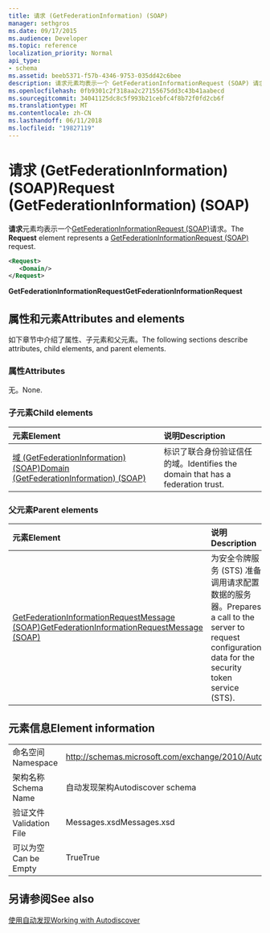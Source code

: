 ```yaml
---
title: 请求 (GetFederationInformation) (SOAP)
manager: sethgros
ms.date: 09/17/2015
ms.audience: Developer
ms.topic: reference
localization_priority: Normal
api_type:
- schema
ms.assetid: beeb5371-f57b-4346-9753-035dd42c6bee
description: 请求元素均表示一个 GetFederationInformationRequest (SOAP) 请求。
ms.openlocfilehash: 0fb9301c2f318aa2c27155675dd3c43b41aabecd
ms.sourcegitcommit: 34041125dc8c5f993b21cebfc4f8b72f0fd2cb6f
ms.translationtype: MT
ms.contentlocale: zh-CN
ms.lasthandoff: 06/11/2018
ms.locfileid: "19827119"
---
```

# <a name="request-getfederationinformation-soap"></a><span data-ttu-id="eca31-103">请求 (GetFederationInformation) (SOAP)</span><span class="sxs-lookup"><span data-stu-id="eca31-103">Request (GetFederationInformation) (SOAP)</span></span>

<span data-ttu-id="eca31-104">**请求**元素均表示一个[GetFederationInformationRequest (SOAP)](getfederationinformationrequest-soap.md)请求。</span><span class="sxs-lookup"><span data-stu-id="eca31-104">The **Request** element represents a [GetFederationInformationRequest (SOAP)](getfederationinformationrequest-soap.md) request.</span></span> 
  
```XML
<Request>
   <Domain/>
</Request>
```

 <span data-ttu-id="eca31-105">**GetFederationInformationRequest**</span><span class="sxs-lookup"><span data-stu-id="eca31-105">**GetFederationInformationRequest**</span></span>
## <a name="attributes-and-elements"></a><span data-ttu-id="eca31-106">属性和元素</span><span class="sxs-lookup"><span data-stu-id="eca31-106">Attributes and elements</span></span>

<span data-ttu-id="eca31-107">如下章节中介绍了属性、子元素和父元素。</span><span class="sxs-lookup"><span data-stu-id="eca31-107">The following sections describe attributes, child elements, and parent elements.</span></span>
  
### <a name="attributes"></a><span data-ttu-id="eca31-108">属性</span><span class="sxs-lookup"><span data-stu-id="eca31-108">Attributes</span></span>

<span data-ttu-id="eca31-109">无。</span><span class="sxs-lookup"><span data-stu-id="eca31-109">None.</span></span>
  
### <a name="child-elements"></a><span data-ttu-id="eca31-110">子元素</span><span class="sxs-lookup"><span data-stu-id="eca31-110">Child elements</span></span>

|<span data-ttu-id="eca31-111">**元素**</span><span class="sxs-lookup"><span data-stu-id="eca31-111">**Element**</span></span>|<span data-ttu-id="eca31-112">**说明**</span><span class="sxs-lookup"><span data-stu-id="eca31-112">**Description**</span></span>|
|:-----|:-----|
|[<span data-ttu-id="eca31-113">域 (GetFederationInformation) (SOAP)</span><span class="sxs-lookup"><span data-stu-id="eca31-113">Domain (GetFederationInformation) (SOAP)</span></span>](domain-getfederationinformationsoap.md) <br/> |<span data-ttu-id="eca31-114">标识了联合身份验证信任的域。</span><span class="sxs-lookup"><span data-stu-id="eca31-114">Identifies the domain that has a federation trust.</span></span>  <br/> |
   
### <a name="parent-elements"></a><span data-ttu-id="eca31-115">父元素</span><span class="sxs-lookup"><span data-stu-id="eca31-115">Parent elements</span></span>

|<span data-ttu-id="eca31-116">**元素**</span><span class="sxs-lookup"><span data-stu-id="eca31-116">**Element**</span></span>|<span data-ttu-id="eca31-117">**说明**</span><span class="sxs-lookup"><span data-stu-id="eca31-117">**Description**</span></span>|
|:-----|:-----|
|[<span data-ttu-id="eca31-118">GetFederationInformationRequestMessage (SOAP)</span><span class="sxs-lookup"><span data-stu-id="eca31-118">GetFederationInformationRequestMessage (SOAP)</span></span>](getfederationinformationrequestmessage-soap.md) <br/> |<span data-ttu-id="eca31-119">为安全令牌服务 (STS) 准备调用请求配置数据的服务器。</span><span class="sxs-lookup"><span data-stu-id="eca31-119">Prepares a call to the server to request configuration data for the security token service (STS).</span></span>  <br/> |
   
## <a name="element-information"></a><span data-ttu-id="eca31-120">元素信息</span><span class="sxs-lookup"><span data-stu-id="eca31-120">Element information</span></span>

|||
|:-----|:-----|
|<span data-ttu-id="eca31-121">命名空间</span><span class="sxs-lookup"><span data-stu-id="eca31-121">Namespace</span></span>  <br/> |http://schemas.microsoft.com/exchange/2010/Autodiscover  <br/> |
|<span data-ttu-id="eca31-122">架构名称</span><span class="sxs-lookup"><span data-stu-id="eca31-122">Schema Name</span></span>  <br/> |<span data-ttu-id="eca31-123">自动发现架构</span><span class="sxs-lookup"><span data-stu-id="eca31-123">Autodiscover schema</span></span>  <br/> |
|<span data-ttu-id="eca31-124">验证文件</span><span class="sxs-lookup"><span data-stu-id="eca31-124">Validation File</span></span>  <br/> |<span data-ttu-id="eca31-125">Messages.xsd</span><span class="sxs-lookup"><span data-stu-id="eca31-125">Messages.xsd</span></span>  <br/> |
|<span data-ttu-id="eca31-126">可以为空</span><span class="sxs-lookup"><span data-stu-id="eca31-126">Can be Empty</span></span>  <br/> |<span data-ttu-id="eca31-127">True</span><span class="sxs-lookup"><span data-stu-id="eca31-127">True</span></span>  <br/> |
   
## <a name="see-also"></a><span data-ttu-id="eca31-128">另请参阅</span><span class="sxs-lookup"><span data-stu-id="eca31-128">See also</span></span>



[<span data-ttu-id="eca31-129">使用自动发现</span><span class="sxs-lookup"><span data-stu-id="eca31-129">Working with Autodiscover</span></span>](http://msdn.microsoft.com/library/39726b67-2eb2-451b-9307-cfd0b518b55c%28Office.15%29.aspx)

